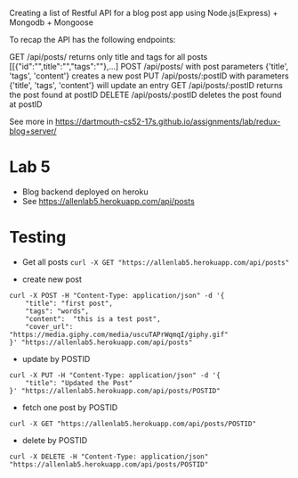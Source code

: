 
Creating a list of Restful API for a blog post app using Node.js(Express) + Mongodb + Mongoose

To recap the API has the following endpoints:

GET /api/posts/ returns only title and tags for all posts [[{"id":"",title":"","tags":""},...]
POST /api/posts/ with post parameters {'title', 'tags', 'content'} creates a new post
PUT /api/posts/:postID with parameters {'title', 'tags', 'content'} will update an entry
GET /api/posts/:postID returns the post found at postID
DELETE /api/posts/:postID deletes the post found at postID

See more in https://dartmouth-cs52-17s.github.io/assignments/lab/redux-blog+server/



# Lab 5 

* Blog backend deployed on heroku 
* See https://allenlab5.herokuapp.com/api/posts

# Testing

* Get all posts
  `curl -X GET "https://allenlab5.herokuapp.com/api/posts"` 

* create new post
```
curl -X POST -H "Content-Type: application/json" -d '{
    "title": "first post",
    "tags": "words",
    "content":  "this is a test post",
    "cover_url": "https://media.giphy.com/media/uscuTAPrWqmqI/giphy.gif"
}' "https://allenlab5.herokuapp.com/api/posts"
```

* update by POSTID
```
curl -X PUT -H "Content-Type: application/json" -d '{
    "title": "Updated the Post"
}' "https://allenlab5.herokuapp.com/api/posts/POSTID"
```

* fetch one post by POSTID
```
curl -X GET "https://allenlab5.herokuapp.com/api/posts/POSTID"
```

*  delete by POSTID
```
curl -X DELETE -H "Content-Type: application/json" "https://allenlab5.herokuapp.com/api/posts/POSTID"
```


